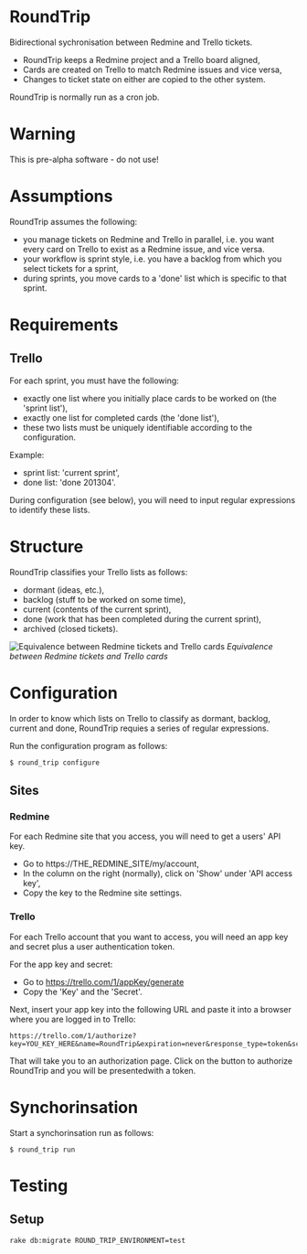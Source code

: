 RoundTrip
=========

Bidirectional sychronisation between Redmine and Trello tickets.

* RoundTrip keeps a Redmine project and a Trello board aligned,
* Cards are created on Trello to match Redmine issues and vice versa,
* Changes to ticket state on either are copied to the other system.

RoundTrip is normally run as a cron job.

# Warning

This is pre-alpha software - do not use!

Assumptions
===========

RoundTrip assumes the following:

* you manage tickets on Redmine and Trello in parallel, i.e. you want every card on
  Trello to exist as a Redmine issue, and vice versa.
* your workflow is sprint style, i.e. you have a backlog from which you select
  tickets for a sprint,
* during sprints, you move cards to a 'done' list which is specific to that sprint.

Requirements
============

## Trello

For each sprint, you must have the following:

* exactly one list where you initially place cards to be worked on (the 'sprint list'),
* exactly one list for completed cards (the 'done list'),
* these two lists must be uniquely identifiable according to the configuration.

Example:

* sprint list: 'current sprint',
* done list: 'done 201304'.

During configuration (see below), you will need to input regular expressions to
identify these lists.

Structure
=========

RoundTrip classifies your Trello lists as follows:

* dormant (ideas, etc.),
* backlog (stuff to be worked on some time),
* current (contents of the current sprint),
* done (work that has been completed during the current sprint),
* archived (closed tickets).

![Equivalence between Redmine tickets and Trello cards](https://raw.github.com/joeyates/round_trip/master/doc/redmine-trello%20state%20mapping.png)
_Equivalence between Redmine tickets and Trello cards_

Configuration
=============

In order to know which lists on Trello to classify as dormant, backlog, current and
done, RoundTrip requies a series of regular expressions.

Run the configuration program as follows:

```shell
$ round_trip configure
```

## Sites

### Redmine

For each Redmine site that you access, you will need to get a users' API key.

* Go to https://THE_REDMINE_SITE/my/account,
* In the column on the right (normally), click on 'Show' under 'API access key',
* Copy the key to the Redmine site settings.

### Trello

For each Trello account that you want to access, you will need an app key and secret
plus a user authentication token.

For the app key and secret:

* Go to https://trello.com/1/appKey/generate
* Copy the 'Key' and the 'Secret'.

Next, insert your app key into the following URL and paste it into a browser where
you are logged in to Trello:

```
https://trello.com/1/authorize?key=YOU_KEY_HERE&name=RoundTrip&expiration=never&response_type=token&scope=read,write
```

That will take you to an authorization page. Click on the button to authorize RoundTrip
and you will be presentedwith a token.

Synchorinsation
===============

Start a synchorinsation run as follows:

```shell
$ round_trip run
```

Testing
=======

## Setup

```shell
rake db:migrate ROUND_TRIP_ENVIRONMENT=test
```

